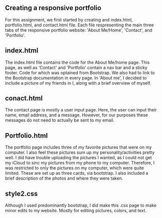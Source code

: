 ## Creating a responsive portfolio

For this assignment, we first started by creating and index.html, portfolio.html, and contact.html file. Each file respresenting the main three tabs of the responsive portfolio website: 'About Me/Home', 'Contact', and 'Portfolio'.

## index.html

The index.html file contains the code for the About Me/home page. This page, as well as 'Contact' and 'Portfolio' contain a nav bar and a sticky footer. Code for which was optained from Bootstrap. We also had to link to the Bootstrap documentation in every page. In 'About me', I decided to include a picture of my friends in I, along with a brief overview of myself.

## conact.html

The contact page is mostly a user input page. Here, the user can input their name, email address, and a message. However, for our purposes these messages do not need to actually be sent to my email.

## Portfolio.html

The portfolio page includes three of my favorite pictures that were on my computer. I also feel these pictures sum up my personality/activities pretty well. I did have trouble uploading the pictures I wanted, as I could not get my iCloud to sinc my pictures from my phone to my computer. Therefore, I was restricted to only the pictures on my computer, which were quite limited. These are set up as three cards, via bootstrap. I also included a brief description of the photos and where they were taken.

## style2.css

Although I used predominantly bootstrap, I did make this .css page to make minor edits to my website. Mostly for editing pictures, colors, and text.
